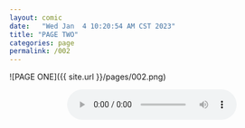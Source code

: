 ```yaml
---
layout: comic
date:   "Wed Jan  4 10:20:54 AM CST 2023"
title: "PAGE TWO"
categories: page
permalink: /002
---
```

![PAGE ONE]({{ site.url }}/pages/002.png)

<center><audio controls>
  <source src="https://lwflouisa.github.io/MyDiscography/audio/boss1.mp3" type="audio/ogg">
Your browser does not support the audio element.
</audio></center>
